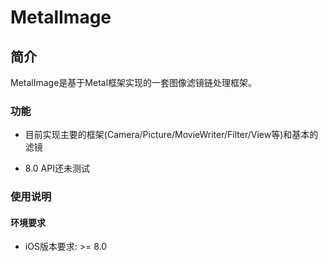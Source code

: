 # MetalImage
## 简介
MetalImage是基于Metal框架实现的一套图像滤镜链处理框架。

### 功能
* 目前实现主要的框架(Camera/Picture/MovieWriter/Filter/View等)和基本的滤镜

* 8.0 API还未测试

### 使用说明
#### 环境要求
* iOS版本要求: >= 8.0

